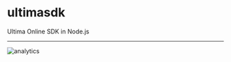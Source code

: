 # ultimasdk
Ultima Online SDK in Node.js

---

![analytics](https://analytics.gokaygurcan.com/UA-53543274-4/ultimaonline/ultimasdk.svg?style=flat-square)
